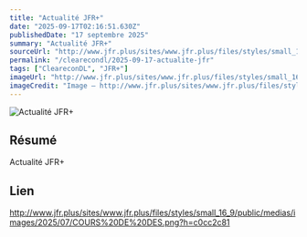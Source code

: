 ```yaml
---
title: "Actualité JFR+"
date: "2025-09-17T02:16:51.630Z"
publishedDate: "17 septembre 2025"
summary: "Actualité JFR+"
sourceUrl: "http://www.jfr.plus/sites/www.jfr.plus/files/styles/small_16_9/public/medias/images/2025/07/COURS%20DE%20DES.png?h=c0cc2c81"
permalink: "/clearecondl/2025-09-17-actualite-jfr"
tags: ["CleareconDL", "JFR+"]
imageUrl: "http://www.jfr.plus/sites/www.jfr.plus/files/styles/small_16_9/public/medias/images/2025/07/COURS%20DE%20DES.png?h=c0cc2c81"
imageCredit: "Image — http://www.jfr.plus/sites/www.jfr.plus/files/styles/small_16_9/public/medias/images/2025/07/COURS%20DE%20DES.png?h=c0cc2c81"
---
```


![Actualité JFR+](http://www.jfr.plus/sites/www.jfr.plus/files/styles/small_16_9/public/medias/images/2025/07/COURS%20DE%20DES.png?h=c0cc2c81)

## Résumé

Actualité JFR+

## Lien

http://www.jfr.plus/sites/www.jfr.plus/files/styles/small_16_9/public/medias/images/2025/07/COURS%20DE%20DES.png?h=c0cc2c81
